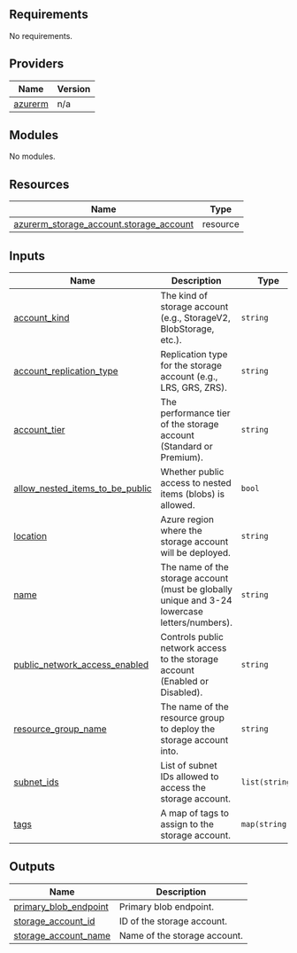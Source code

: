 ## Requirements

No requirements.

## Providers

| Name | Version |
|------|---------|
| <a name="provider_azurerm"></a> [azurerm](#provider\_azurerm) | n/a |

## Modules

No modules.

## Resources

| Name | Type |
|------|------|
| [azurerm_storage_account.storage_account](https://registry.terraform.io/providers/hashicorp/azurerm/latest/docs/resources/storage_account) | resource |

## Inputs

| Name | Description | Type | Default | Required |
|------|-------------|------|---------|:--------:|
| <a name="input_account_kind"></a> [account\_kind](#input\_account\_kind) | The kind of storage account (e.g., StorageV2, BlobStorage, etc.). | `string` | `"StorageV2"` | no |
| <a name="input_account_replication_type"></a> [account\_replication\_type](#input\_account\_replication\_type) | Replication type for the storage account (e.g., LRS, GRS, ZRS). | `string` | `"LRS"` | no |
| <a name="input_account_tier"></a> [account\_tier](#input\_account\_tier) | The performance tier of the storage account (Standard or Premium). | `string` | `"Standard"` | no |
| <a name="input_allow_nested_items_to_be_public"></a> [allow\_nested\_items\_to\_be\_public](#input\_allow\_nested\_items\_to\_be\_public) | Whether public access to nested items (blobs) is allowed. | `bool` | `false` | no |
| <a name="input_location"></a> [location](#input\_location) | Azure region where the storage account will be deployed. | `string` | n/a | yes |
| <a name="input_name"></a> [name](#input\_name) | The name of the storage account (must be globally unique and 3-24 lowercase letters/numbers). | `string` | n/a | yes |
| <a name="input_public_network_access_enabled"></a> [public\_network\_access\_enabled](#input\_public\_network\_access\_enabled) | Controls public network access to the storage account (Enabled or Disabled). | `string` | `"Disabled"` | no |
| <a name="input_resource_group_name"></a> [resource\_group\_name](#input\_resource\_group\_name) | The name of the resource group to deploy the storage account into. | `string` | n/a | yes |
| <a name="input_subnet_ids"></a> [subnet\_ids](#input\_subnet\_ids) | List of subnet IDs allowed to access the storage account. | `list(string)` | n/a | yes |
| <a name="input_tags"></a> [tags](#input\_tags) | A map of tags to assign to the storage account. | `map(string)` | `{}` | no |

## Outputs

| Name | Description |
|------|-------------|
| <a name="output_primary_blob_endpoint"></a> [primary\_blob\_endpoint](#output\_primary\_blob\_endpoint) | Primary blob endpoint. |
| <a name="output_storage_account_id"></a> [storage\_account\_id](#output\_storage\_account\_id) | ID of the storage account. |
| <a name="output_storage_account_name"></a> [storage\_account\_name](#output\_storage\_account\_name) | Name of the storage account. |
